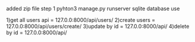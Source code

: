 added zip file step 1 pyhton3 manage.py runserver sqlite database use

1)get all users api = 127.0.0:8000/api/users/ 2)create users = 127.0.0:8000/api/users/create/ 3)update by id = 127.0.0:8000/api/ 4)delete by id = 127.0.0:8000/api/
